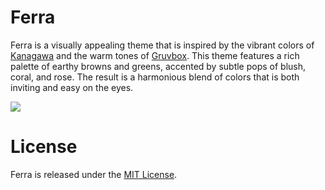 # Ferra

Ferra is a visually appealing theme that is inspired by the vibrant colors of [Kanagawa](https://github.com/rebelot/kanagawa.nvim) and the warm tones of [Gruvbox](https://github.com/morhetz/gruvbox). This theme features a rich palette of earthy browns and greens, accented by subtle pops of blush, coral, and rose. The result is a harmonious blend of colors that is both inviting and easy on the eyes.

![](https://github.com/casperstorm/ferra/raw/main/assets/screenshot.png)

# License
Ferra is released under the [MIT License](https://github.com/casperstorm/ferra/raw/main/LICENSE.md).
